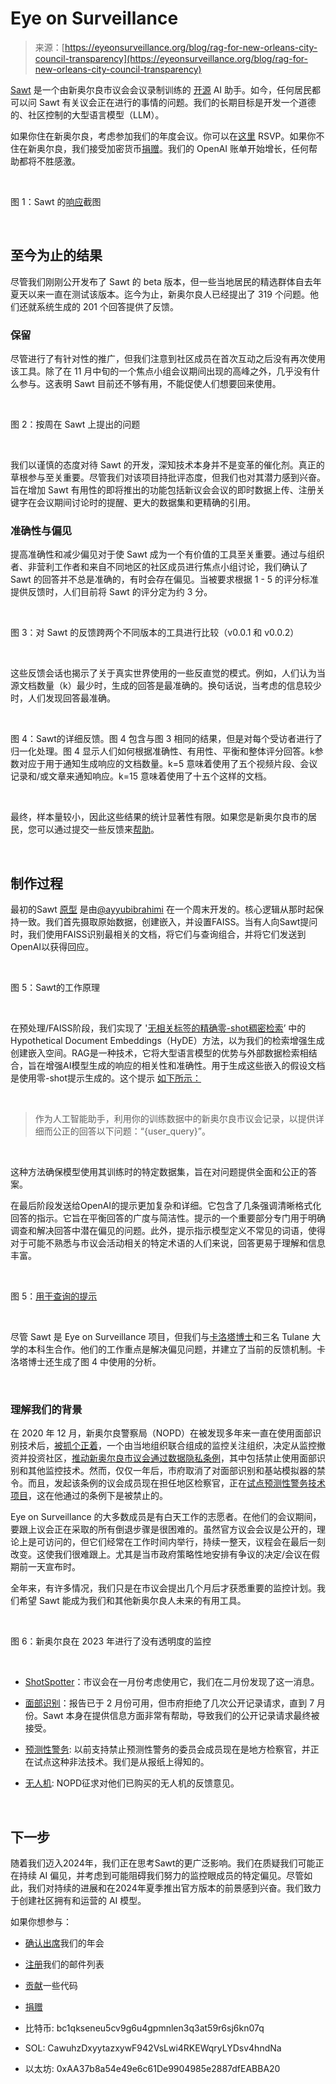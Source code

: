 <!--yml

类别：未分类

日期：2024-05-27 14:28:09

-->

# Eye on Surveillance

> 来源：[https://eyeonsurveillance.org/blog/rag-for-new-orleans-city-council-transparency](https://eyeonsurveillance.org/blog/rag-for-new-orleans-city-council-transparency)

[Sawt](https://sawt.us) 是一个由新奥尔良市议会会议录制训练的 [开源](https://github.com/eye-on-surveillance/sawt) AI 助手。如今，任何居民都可以问 Sawt 有关议会正在进行的事情的问题。我们的长期目标是开发一个道德的、社区控制的大型语言模型（LLM）。

如果你住在新奥尔良，考虑参加我们的年度会议。你可以在[这里](https://bit.ly/2024EOS) RSVP。如果你不住在新奥尔良，我们接受加密货币[捐赠](https://omo.so/sawt)。我们的 OpenAI 账单开始增长，任何帮助都将不胜感激。

‍

图 1：Sawt 的[响应](https://www.sawt.us/s/8a03906d-d257-45d2-935a-efdfea3ace7c)截图

‍

## 至今为止的结果

尽管我们刚刚公开发布了 Sawt 的 beta 版本，但一些当地居民的精选群体自去年夏天以来一直在测试该版本。迄今为止，新奥尔良人已经提出了 319 个问题。他们还就系统生成的 201 个回答提供了反馈。

### 保留

尽管进行了有针对性的推广，但我们注意到社区成员在首次互动之后没有再次使用该工具。除了在 11 月中旬的一个焦点小组会议期间出现的高峰之外，几乎没有什么参与。这表明 Sawt 目前还不够有用，不能促使人们想要回来使用。

‍

图 2：按周在 Sawt 上提出的问题

‍

我们以谨慎的态度对待 Sawt 的开发，深知技术本身并不是变革的催化剂。真正的草根参与至关重要。尽管我们对该项目持批评态度，但我们也对其潜力感到兴奋。旨在增加 Sawt 有用性的即将推出的功能包括新议会会议的即时数据上传、注册关键字在会议期间讨论时的提醒、更大的数据集和更精确的引用。

### 准确性与偏见

提高准确性和减少偏见对于使 Sawt 成为一个有价值的工具至关重要。通过与组织者、非营利工作者和来自不同地区的社区成员进行焦点小组讨论，我们确认了 Sawt 的回答并不总是准确的，有时会存在偏见。当被要求根据 1 - 5 的评分标准提供反馈时，人们目前将 Sawt 的评分定为约 3 分。

‍

图 3：对 Sawt 的反馈跨两个不同版本的工具进行比较（v0.0.1 和 v0.0.2）

‍

这些反馈会话也揭示了关于真实世界使用的一些反直觉的模式。例如，人们认为当源文档数量（k）最少时，生成的回答是最准确的。换句话说，当考虑的信息较少时，人们发现回答最准确。

‍

图 4：Sawt的详细反馈。图 4 包含与图 3 相同的结果，但是对每个受访者进行了归一化处理。图 4 显示人们如何根据准确性、有用性、平衡和整体评分回答。k参数对应于用于通知生成响应的文档数量。k=5 意味着使用了五个视频片段、会议记录和/或文章来通知响应。k=15 意味着使用了十五个这样的文档。

‍

最终，样本量较小，因此这些结果的统计显著性有限。如果您是新奥尔良市的居民，您可以通过提交一些反馈来[帮助](https://www.sawt.us/feedback)。

‍

## 制作过程

最初的Sawt [原型](https://colab.research.google.com/drive/1DpEuim10ZxngSQ_m3hAWjnFETqO9_Zaf?usp=sharing) 是由[@ayyubibrahimi](https://github.com/ayyubibrahimi) 在一个周末开发的。核心逻辑从那时起保持一致。我们首先摄取原始数据，创建嵌入，并设置FAISS。当有人向Sawt提问时，我们使用FAISS识别最相关的文档，将它们与查询组合，并将它们发送到OpenAI以获得回应。

‍

图 5：Sawt的工作原理

‍

在预处理/FAISS阶段，我们实现了 '[无相关标签的精确零-shot稠密检索](https://arxiv.org/abs/2212.10496)’ 中的Hypothetical Document Embeddings（HyDE）方法，以为我们的检索增强生成创建嵌入空间。RAG是一种技术，它将大型语言模型的优势与外部数据检索相结合，旨在增强AI模型生成的响应的相关性和准确性。用于生成这些嵌入的假设文档是使用零-shot提示生成的。这个提示 [如下所示：](https://github.com/eye-on-surveillance/sawt/blob/ec64a5f92e2ec978131df55832bdaab4707df5d9/packages/backend/src/preprocessor.py#L29C4-L29C134)

‍

> 作为人工智能助手，利用你的训练数据中的新奥尔良市议会记录，以提供详细而公正的回答以下问题：“{user_query}”。

‍

这种方法确保模型使用其训练时的特定数据集，旨在对问题提供全面和公正的答案。

在最后阶段发送给OpenAI的提示更加复杂和详细。它包含了几条强调清晰格式化回答的指示。它旨在平衡回答的广度与简洁性。提示的一个重要部分专门用于明确调查和解决回答中潜在偏见的问题。此外，提示指示模型定义不常见的词语，使得对于可能不熟悉与市议会活动相关的特定术语的人们来说，回答更易于理解和信息丰富。

‍

图 5：[用于查询的提示](https://github.com/eye-on-surveillance/sawt/blob/ec64a5f92e2ec978131df55832bdaab4707df5d9/packages/googlecloud/functions/getanswer/inquirer.py#L214)

‍

尽管 Sawt 是 Eye on Surveillance 项目，但我们与[卡洛塔博士](https://sse.tulane.edu/aron-culotta)和三名 Tulane 大学的本科生合作。他们的工作重点是解决偏见问题，并建立了当前的反馈机制。卡洛塔博士还生成了图 4 中使用的分析。

‍

### 理解我们的背景

在 2020 年 12 月，新奥尔良警察局（NOPD）在被发现多年来一直在使用面部识别技术后，[被抓个正着](https://thelensnola.org/2020/11/12/new-orleans-police-department-using-facial-recognition-despite-years-of-denial/)，一个由当地组织联合组成的监控关注组织，决定从监控撤资并投资社区，[推动新奥尔良市议会通过数据隐私条例](https://www.wwno.org/latest-news/2020-12-18/city-council-bans-police-from-using-facial-recognition-technology)，其中包括禁止使用面部识别和其他监控技术。然而，仅仅一年后，市府取消了对面部识别和基站模拟器的禁令。而且，发起该条例的议会成员现在担任地区检察官，正在[试点预测性警务技术项目](https://thelensnola.org/2023/11/15/the-das-office-wants-to-use-predictive-analytics-software-to-direct-city-resources-to-places-that-drive-crime-will-it-work/)，这在他通过的条例下是被禁止的。

Eye on Surveillance 的大多数成员是有白天工作的志愿者。在他们的会议期间，要跟上议会正在采取的所有倒退步骤是很困难的。虽然官方议会会议是公开的，理论上是可访问的，但它们经常在工作时间内举行，持续一整天，议程会在最后一刻改变。这使我们很难跟上。尤其是当市政府策略性地安排有争议的决定/会议在假期前一天宣布时。

全年来，有许多情况，我们只是在市议会提出几个月后才获悉重要的监控计划。我们希望 Sawt 能成为我们和其他新奥尔良人未来的有用工具。

‍

图 6：新奥尔良在 2023 年进行了没有透明度的监控

‍

+   [ShotSpotter](https://www.wwltv.com/article/news/crime/new-orleans-city-council-police-shotspotter-technology-crime-reduction-shootings/289-966251f7-4097-4c61-bbba-f4c1138e81de)：市议会在一月份考虑使用它，我们在二月份发现了这一消息。

+   [面部识别](https://youtu.be/PwiJYkLNzZA?t=9953)：报告已于 2 月份可用，但市府拒绝了几次公开记录请求，直到 7 月份。Sawt 本身在提供信息方面非常有帮助，导致我们的公开记录请求最终被接受。

+   [预测性警务](https://thelensnola.org/2023/11/15/the-das-office-wants-to-use-predictive-analytics-software-to-direct-city-resources-to-places-that-drive-crime-will-it-work/): 以前支持禁止预测性警务的委员会成员现在是地方检察官，并正在试点这种非法技术。我们是从报纸上得知的。

+   [无人机](https://www.fox8live.com/2023/11/29/nopd-solicits-public-feedback-proposed-drone-program/): NOPD征求对他们已购买的无人机的反馈意见。

‍

## 下一步

随着我们迈入2024年，我们正在思考Sawt的更广泛影响。我们在质疑我们可能正在持续 AI 偏见，并考虑到可能阻碍我们努力的监控眼成员的特定偏见。尽管如此，我们对持续的进展和在2024年夏季推出官方版本的前景感到兴奋。我们致力于创建社区拥有和运营的 AI 模型。

如果你想参与：

+   [确认出席](https://bit.ly/2024EOS)我们的年会

+   [注册](https://actionnetwork.org/forms/join-eye-on-surveillances-mailing-list/)我们的邮件列表

+   [贡献](https://github.com/eyeonsurveillance/sawt)一些代码

+   [捐赠](https://omo.so/sawt)

+   比特币: bc1qkseneu5cv9g6u4gpmnlen3q3at59r6sj6kn07q

+   SOL: CawuhzDxyytazxywF942VsLwi4RKEWqryLYDsv4hndNa

+   以太坊: 0xAA37b8a54e49e6c61De9904985e2887dfEABBA20
